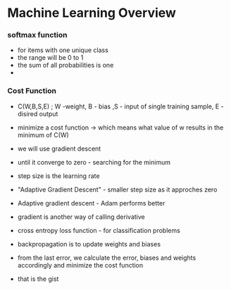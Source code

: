 # Machine Learning Overview

<H3>softmax function</H3>

- for items with one unique class
- the range will be 0 to 1
- the sum of all probabilities is one
-
<H3>Cost Function</H3>

- C(W,B,S,E) ; W -weight, B - bias ,S - input of single training sample, E - disired output

- minimize a cost function -> which means what value of w results in the minimum of C(W)
- we will use gradient descent
- until it converge to zero - searching for the minimum
- step size is the learning rate
- "Adaptive Gradient Descent" - smaller step size as it approches zero
- Adaptive gradient descent - Adam performs better
- gradient is another way of calling derivative
- cross entropy loss function - for classification problems
- backpropagation is to update weights and biases
- from the last error, we calculate the error, biases and weights accordingly and minimize the cost function 
- that is the gist
